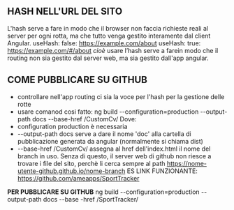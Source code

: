 ## HASH NELL'URL DEL SITO 
L'hash serve a fare in modo che il browser non faccia richieste reali al server per ogni rotta, ma che tutto venga gestito interamente dal client Angular.
useHash: false: https://example.com/about
useHash: true: https://example.com/#/about
*cioè*
usare l’hash serve a farein modo che il routing non sia gestito dal server web, ma sia gestito dall'app angular. 

## COME PUBBLICARE SU GITHUB 
- controllare nell'app routing ci sia la voce per l'hash per la gestione delle rotte 
- usare comanod cosi fatto: ng build --configuration=production --output-path docs --base-href /CustomCv/ 
Dove: 
- configuration production è necessaria 
- --output-path docs serve a dare il nome 'doc' alla cartella di pubblicazione generata da angular (normalmente si chiama dist)
- --base-href /CustomCv/ assegna al href dell'index.html il nome del branch in uso. Senza di questo, il server web di github non riesce a trovare i file del sito, perchè li cerca sempre al path 
https://nome-utente-github.github.io/nome-branch
ES LINK FUNZIONANTE: https://github.com/ameapps/SportTracker

**PER PUBBLICARE SU GITHUB**
ng  build --configuration=production --output-path docs --base
-href /SportTracker/